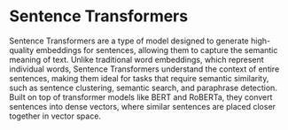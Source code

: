 # Sentence Transformers

Sentence Transformers are a type of model designed to generate high-quality embeddings for sentences, allowing them to capture the semantic meaning of text. Unlike traditional word embeddings, which represent individual words, Sentence Transformers understand the context of entire sentences, making them ideal for tasks that require semantic similarity, such as sentence clustering, semantic search, and paraphrase detection. Built on top of transformer models like BERT and RoBERTa, they convert sentences into dense vectors, where similar sentences are placed closer together in vector space.